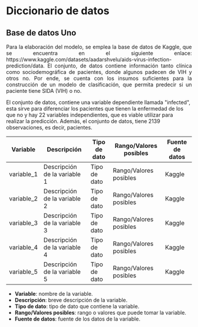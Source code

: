 # Diccionario de datos

## Base de datos Uno

<p align="justify">
Para la elaboración del modelo, se emplea la base de datos de Kaggle, que se encuentra en el siguiente enlace: https://www.kaggle.com/datasets/aadarshvelu/aids-virus-infection-prediction/data. El conjunto, de datos contiene información tanto clínica como sociodemográfica de pacientes, donde algunos padecen de VIH y otros no. Por ende, se cuenta con los insumos suficientes para la construcción de un modelo de clasificación, que permita predecir si un paciente tiene SIDA (VIH) o no.

El conjunto de datos, contiene una variable dependiente llamada "infected", esta sirve para diferenciar los pacientes que tienen la enfermedad de los que no y hay 22 variables independientes, que es viable utilizar para realizar la predicción. Además, el conjunto de datos, tiene 2139 observaciones, es decir, pacientes.
</p>

| Variable | Descripción | Tipo de dato | Rango/Valores posibles | Fuente de datos |
| --- | --- | --- | --- | --- |
| variable_1 | Descripción de la variable 1 | Tipo de dato | Rango/Valores posibles | Kaggle |
| variable_2 | Descripción de la variable 2 | Tipo de dato | Rango/Valores posibles | Kaggle |
| variable_3 | Descripción de la variable 3 | Tipo de dato | Rango/Valores posibles | Kaggle|
| variable_4 | Descripción de la variable 4 | Tipo de dato | Rango/Valores posibles | Kaggle |
| variable_5 | Descripción de la variable 5 | Tipo de dato | Rango/Valores posibles | Kaggle|

- **Variable**: nombre de la variable.
- **Descripción**: breve descripción de la variable.
- **Tipo de dato**: tipo de dato que contiene la variable.
- **Rango/Valores posibles**: rango o valores que puede tomar la variable.
- **Fuente de datos**: fuente de los datos de la variable.



